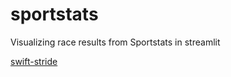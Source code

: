 # sportstats
Visualizing race results from Sportstats in streamlit

[swift-stride](https://swift-stride.streamlit.app/)

